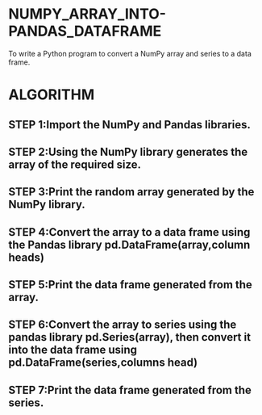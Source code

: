 # NUMPY_ARRAY_INTO-PANDAS_DATAFRAME
To write a Python program to convert a NumPy array and series to a data frame.

# ALGORITHM
## STEP 1:Import the NumPy and Pandas libraries.
## STEP 2:Using the NumPy library generates the array of the required size.
## STEP 3:Print the random array generated by the NumPy library.
## STEP 4:Convert the array to a data frame using the Pandas library pd.DataFrame(array,column heads)
## STEP 5:Print the data frame generated from the array.
## STEP 6:Convert the array to series using the pandas library pd.Series(array), then convert it into the data frame using pd.DataFrame(series,columns head)
## STEP 7:Print the data frame generated from the series.
